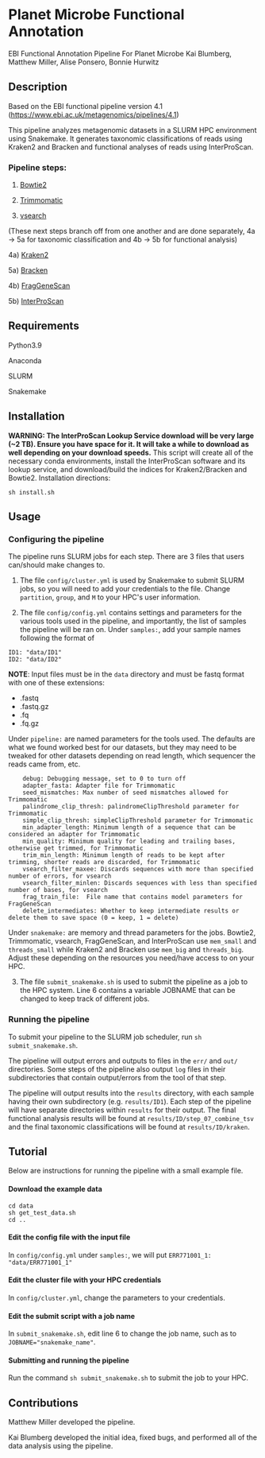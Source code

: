 # Planet Microbe Functional Annotation
EBI Functional Annotation Pipeline For Planet Microbe
Kai Blumberg, Matthew Miller, Alise Ponsero, Bonnie Hurwitz

## Description

Based on the EBI functional pipeline version 4.1 (https://www.ebi.ac.uk/metagenomics/pipelines/4.1)

This pipeline analyzes metagenomic datasets in a SLURM HPC environment using Snakemake. It generates taxonomic classifications of reads using Kraken2 and Bracken and functional analyses of reads using InterProScan.

### Pipeline steps: 

1) [Bowtie2](http://bowtie-bio.sourceforge.net/bowtie2/index.shtml)

2) [Trimmomatic](http://www.usadellab.org/cms/?page=trimmomatic)

3) [vsearch](https://github.com/torognes/vsearch)

(These next steps branch off from one another and are done separately, 4a -> 5a for taxonomic classification and 4b -> 5b for functional analysis)

4a) [Kraken2](https://ccb.jhu.edu/software/kraken2/)

5a) [Bracken](https://ccb.jhu.edu/software/bracken/)

4b) [FragGeneScan](https://sourceforge.net/projects/fraggenescan/files/)

5b) [InterProScan](https://github.com/ebi-pf-team/interproscan)


## Requirements
Python3.9

Anaconda

SLURM 

Snakemake

## Installation

**WARNING: The InterProScan Lookup Service download will be very large (~2 TB). Ensure you have space for it. It will take a while to download as well depending on your download speeds.**
This script will create all of the necessary conda environments, install the InterProScan software and its lookup service, and download/build the indices for Kraken2/Bracken and Bowtie2.
Installation directions:
```
sh install.sh
```

## Usage

### Configuring the pipeline
The pipeline runs SLURM jobs for each step. There are 3 files that users can/should make changes to.

1. The file `config/cluster.yml` is used by Snakemake to submit SLURM jobs, so you will need to add your credentials to the file. Change `partition`, `group`, and `M` to your HPC's user information. 

2. The file `config/config.yml` contains settings and parameters for the various tools used in the pipeline, and importantly, the list of samples the pipeline will be ran on. Under `samples:`, add your sample names following the format of
```
ID1: "data/ID1"
ID2: "data/ID2"
```
**NOTE**: Input files must be in the `data` directory and must be fastq format with one of these extensions:
* .fastq
* .fastq.gz
* .fq
* .fq.gz

Under `pipeline:` are named parameters for the tools used. The defaults are what we found worked best for our datasets, but they may need to be tweaked for other datasets depending on read length, which sequencer the reads came from, etc.
```
    debug: Debugging message, set to 0 to turn off
    adapter_fasta: Adapter file for Trimmomatic
    seed_mismatches: Max number of seed mismatches allowed for Trimmomatic
    palindrome_clip_thresh: palindromeClipThreshold parameter for Trimmomatic
    simple_clip_thresh: simpleClipThreshold parameter for Trimmomatic
    min_adapter_length: Minimum length of a sequence that can be considered an adapter for Trimmomatic
    min_quality: Minimum quality for leading and trailing bases, otherwise get trimmed, for Trimmomatic
    trim_min_length: Minimum length of reads to be kept after trimming, shorter reads are discarded, for Trimmomatic
    vsearch_filter_maxee: Discards sequences with more than specified number of errors, for vsearch
    vsearch_filter_minlen: Discards sequences with less than specified number of bases, for vsearch
    frag_train_file:  File name that contains model parameters for FragGeneScan
    delete_intermediates: Whether to keep intermediate results or delete them to save space (0 = keep, 1 = delete)
```
Under `snakemake:` are memory and thread parameters for the jobs. Bowtie2, Trimmomatic, vsearch, FragGeneScan, and InterProScan use `mem_small` and `threads_small` while Kraken2 and Bracken use `mem_big` and `threads_big`. Adjust these depending on the resources you need/have access to on your HPC.

3. The file `submit_snakemake.sh` is used to submit the pipeline as a job to the HPC system. Line 6 contains a variable JOBNAME that can be changed to keep track of different jobs.


### Running the pipeline

To submit your pipeline to the SLURM job scheduler, run `sh submit_snakemake.sh`.

The pipeline will output errors and outputs to files in the `err/` and `out/` directories. Some steps of the pipeline also output `log` files in their subdirectories that contain output/errors from the tool of that step.

The pipeline will output results into the `results` directory, with each sample having their own subdirectory (e.g. `results/ID1`). Each step of the pipeline will have separate directories within `results` for their output. The final functional analysis results will be found at `results/ID/step_07_combine_tsv` and the final taxonomic classifications will be found at `results/ID/kraken`.

## Tutorial

Below are instructions for running the pipeline with a small example file.

#### Download the example data
```
cd data
sh get_test_data.sh
cd ..
```
#### Edit the config file with the input file
In `config/config.yml` under `samples:`, we will put `ERR771001_1: "data/ERR771001_1"`

#### Edit the cluster file with your HPC credentials
In `config/cluster.yml`, change the parameters to your credentials.

#### Edit the submit script with a job name
In `submit_snakemake.sh`, edit line 6 to change the job name, such as to `JOBNAME="snakemake_name"`.

#### Submitting and running the pipeline
Run the command `sh submit_snakemake.sh` to submit the job to your HPC.


## Contributions
Matthew Miller developed the pipeline.

Kai Blumberg developed the initial idea, fixed bugs, and performed all of the data analysis using the pipeline.


